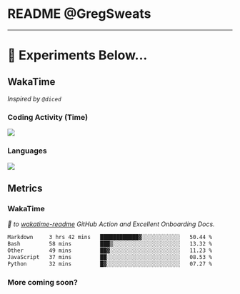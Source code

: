 # README @GregSweats




---
# 🧪 Experiments Below...

## WakaTime

_Inspired by `@diced`_

### Coding Activity (Time)

<a href="https://wakatime.com/@GregSweats" target="_blank"><img src="https://wakatime.com/share/@GregSweats/3e9a92c7-c185-4f55-803f-68a9b7718dc3.png" /></a>

### Languages

<a href="https://wakatime.com/@GregSweats" target="_blank"><img src="https://wakatime.com/share/@GregSweats/18488bb6-6c63-4c8f-bdee-3b8c141f2ad4.png" /></a>

## Metrics

### WakaTime

_🙏 to [wakatime-readme]() GitHub Action and Excellent Onboarding Docs._

<!--START_SECTION:waka-->

```txt
Markdown     3 hrs 42 mins   ████████████▓░░░░░░░░░░░░   50.44 %
Bash         58 mins         ███▒░░░░░░░░░░░░░░░░░░░░░   13.32 %
Other        49 mins         ██▓░░░░░░░░░░░░░░░░░░░░░░   11.23 %
JavaScript   37 mins         ██░░░░░░░░░░░░░░░░░░░░░░░   08.53 %
Python       32 mins         █▓░░░░░░░░░░░░░░░░░░░░░░░   07.27 %
```

<!--END_SECTION:waka-->

### More coming soon?